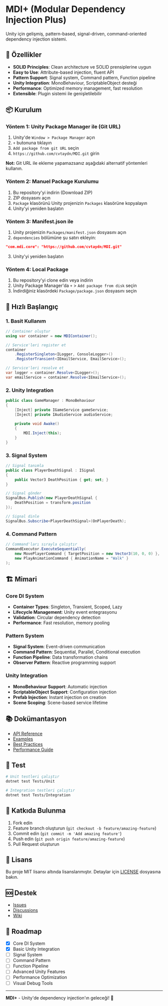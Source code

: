 # MDI+ (Modular Dependency Injection Plus)

Unity için gelişmiş, pattern-based, signal-driven, command-oriented dependency injection sistemi.

## 🚀 Özellikler

- **SOLID Principles**: Clean architecture ve SOLID prensiplerine uygun
- **Easy to Use**: Attribute-based injection, fluent API
- **Pattern Support**: Signal system, Command pattern, Function pipeline
- **Unity Integration**: MonoBehaviour, ScriptableObject desteği
- **Performance**: Optimized memory management, fast resolution
- **Extensible**: Plugin sistemi ile genişletilebilir

## 📦 Kurulum

### Yöntem 1: Unity Package Manager ile (Git URL)
1. Unity'de `Window > Package Manager` açın
2. `+` butonuna tıklayın
3. `Add package from git URL` seçin
4. `https://github.com/cvtaydn/MDI.git` girin

**Not:** Git URL ile ekleme yapamazsanız aşağıdaki alternatif yöntemleri kullanın.

### Yöntem 2: Manuel Package Kurulumu
1. Bu repository'yi indirin (Download ZIP)
2. ZIP dosyasını açın
3. `Package` klasörünü Unity projenizin `Packages` klasörüne kopyalayın
4. Unity'yi yeniden başlatın

### Yöntem 3: Manifest.json ile
1. Unity projenizin `Packages/manifest.json` dosyasını açın
2. `dependencies` bölümüne şu satırı ekleyin:
```json
"com.mdi.core": "https://github.com/cvtaydn/MDI.git"
```
3. Unity'yi yeniden başlatın

### Yöntem 4: Local Package
1. Bu repository'yi clone edin veya indirin
2. Unity Package Manager'da `+` > `Add package from disk` seçin
3. İndirdiğiniz klasördeki `Package/package.json` dosyasını seçin

## 🎯 Hızlı Başlangıç

### 1. Basit Kullanım
```csharp
// Container oluştur
using var container = new MDIContainer();

// Service'leri register et
container
    .RegisterSingleton<ILogger, ConsoleLogger>()
    .RegisterTransient<IEmailService, EmailService>();

// Service'leri resolve et
var logger = container.Resolve<ILogger>();
var emailService = container.Resolve<IEmailService>();
```

### 2. Unity Integration
```csharp
public class GameManager : MonoBehaviour
{
    [Inject] private IGameService gameService;
    [Inject] private IAudioService audioService;
    
    private void Awake()
    {
        MDI.Inject(this);
    }
}
```

### 3. Signal System
```csharp
// Signal tanımla
public class PlayerDeathSignal : ISignal
{
    public Vector3 DeathPosition { get; set; }
}

// Signal gönder
SignalBus.Publish(new PlayerDeathSignal { 
    DeathPosition = transform.position 
});

// Signal dinle
SignalBus.Subscribe<PlayerDeathSignal>(OnPlayerDeath);
```

### 4. Command Pattern
```csharp
// Command'ları sırayla çalıştır
CommandExecutor.ExecuteSequentially(
    new MovePlayerCommand { TargetPosition = new Vector3(10, 0, 0) },
    new PlayAnimationCommand { AnimationName = "Walk" }
);
```

## 🏗️ Mimari

### Core DI System
- **Container Types**: Singleton, Transient, Scoped, Lazy
- **Lifecycle Management**: Unity event entegrasyonu
- **Validation**: Circular dependency detection
- **Performance**: Fast resolution, memory pooling

### Pattern System
- **Signal System**: Event-driven communication
- **Command Pattern**: Sequential, Parallel, Conditional execution
- **Function Pipeline**: Data transformation chains
- **Observer Pattern**: Reactive programming support

### Unity Integration
- **MonoBehaviour Support**: Automatic injection
- **ScriptableObject Support**: Configuration injection
- **Prefab Injection**: Instant injection on creation
- **Scene Scoping**: Scene-based service lifetime

## 📚 Dokümantasyon

- [API Reference](Documentation/API.md)
- [Examples](Examples/)
- [Best Practices](Documentation/BestPractices.md)
- [Performance Guide](Documentation/Performance.md)

## 🧪 Test

```bash
# Unit testleri çalıştır
dotnet test Tests/Unit

# Integration testleri çalıştır
dotnet test Tests/Integration
```

## 🤝 Katkıda Bulunma

1. Fork edin
2. Feature branch oluşturun (`git checkout -b feature/amazing-feature`)
3. Commit edin (`git commit -m 'Add amazing feature'`)
4. Push edin (`git push origin feature/amazing-feature`)
5. Pull Request oluşturun

## 📄 Lisans

Bu proje MIT lisansı altında lisanslanmıştır. Detaylar için [LICENSE](LICENSE) dosyasına bakın.

## 🆘 Destek

- [Issues](https://github.com/cvtaydn/MDI/issues)
- [Discussions](https://github.com/cvtaydn/MDI/discussions)
- [Wiki](https://github.com/cvtaydn/MDI/wiki)

## 🎯 Roadmap

- [x] Core DI System
- [x] Basic Unity Integration
- [ ] Signal System
- [ ] Command Pattern
- [ ] Function Pipeline
- [ ] Advanced Unity Features
- [ ] Performance Optimization
- [ ] Visual Debug Tools

---

**MDI+** - Unity'de dependency injection'ın geleceği! 🚀
